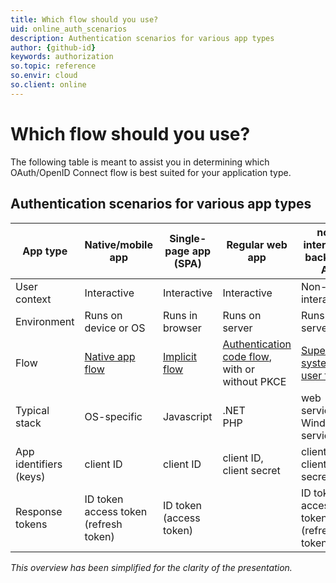 ```yaml
---
title: Which flow should you use?
uid: online_auth_scenarios
description: Authentication scenarios for various app types
author: {github-id}
keywords: authorization
so.topic: reference
so.envir: cloud
so.client: online
---
```


# Which flow should you use?

The following table is meant to assist you in determining which OAuth/OpenID Connect flow is best suited for your application type.

## Authentication scenarios for various app types

| App type | Native/mobile app | Single-page app (SPA) | Regular web app | non-interactive backend / API |
|----|----|----|----|----|
| User context    | Interactive | Interactive | Interactive | Non-interactive |
| Environment     | Runs on device or OS | Runs in browser | Runs on server | Runs on server |
| Flow            | [Native app flow][1] | [Implicit flow][2] | [Authentication code flow][3], with or without PKCE | [SuperOffice system user flow][4] |
| Typical stack   | OS-specific | Javascript | .NET<br>PHP | web service<br> Windows service |
| App identifiers (keys) | client ID | client ID | client ID, client secret | client ID, client secret |
| Response tokens | ID token<br>access token<br>(refresh token) | ID token<br>(access token) | | ID token<br>access token<br>(refresh token) | system user token<br>system user ticket |

*This overview has been simplified for the clarity of the presentation.*

<!-- Referenced links -->
[1]: sign-in-user/native-apps.md
[2]: sign-in-user/implicit-flow.md
[3]: sign-in-user/auth-code.flow.md
[4]: auth-application/index.md
